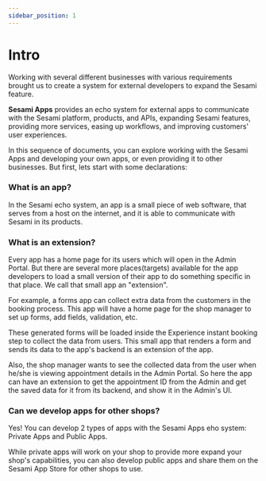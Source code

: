 ```yaml
---
sidebar_position: 1
---
```


# Intro
Working with several different businesses with various requirements brought us to create a system for external developers to expand the Sesami feature.

<p>
<b>Sesami Apps</b> provides an echo system for external apps to communicate with the Sesami platform, products, and APIs, expanding Sesami features, providing more services, easing up workflows, and improving customers' user experiences.
</p>

<p>
In this sequence of documents, you can explore working with the Sesami Apps and developing your own apps, or even providing it to other businesses. But first, lets start with some declarations:
</p>

### What is an app?
In the Sesami echo system, an app is a small piece of web software, that serves from a host on the internet, and it is able to communicate with Sesami in its products.

### What is an extension?
Every app has a home page for its users which will open in the Admin Portal. But there are several more places(targets) available for the app developers to load a small version of their app to do something specific in that place. We call that small app an "extension".

<p>
For example, a forms app can collect extra data from the customers in the booking process. This app will have a home page for the shop manager to set up forms, add fields, validation, etc.
</p>
<p>
These generated forms will be loaded inside the Experience instant booking step to collect the data from users. This small app that renders a form and sends its data to the app's backend is an extension of the app.
</p>
<p>
Also, the shop manager wants to see the collected data from the user when he/she is viewing appointment details in the Admin Portal. So here the app can have an extension to get the appointment ID from the Admin and get the saved data for it from its backend, and show it in the Admin's UI.
</p>

### Can we develop apps for other shops?

Yes! You can develop 2 types of apps with the Sesami Apps eho system: Private Apps and Public Apps.

While private apps will work on your shop to provide more expand your shop's capabilities, you can also develop public apps and share them on the Sesami App Store for other shops to use.
